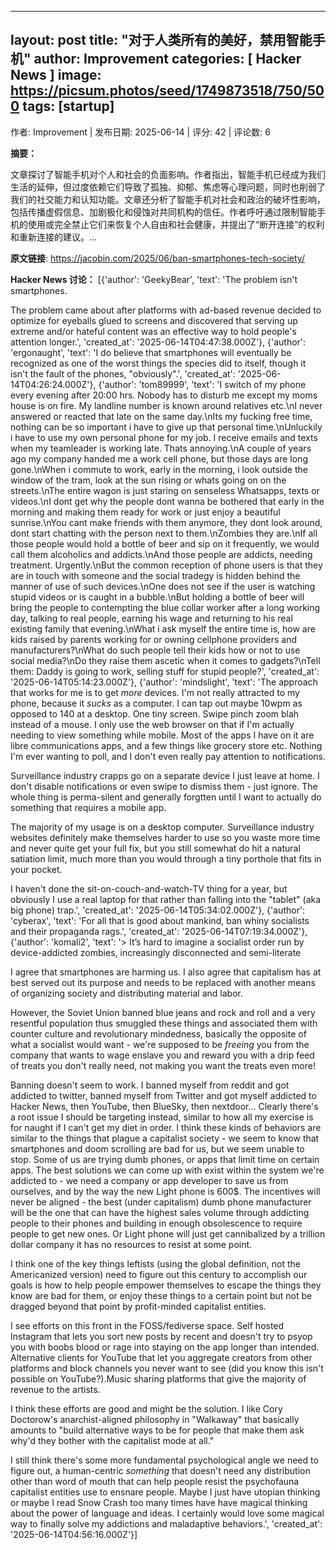 
---
layout: post
title:  "对于人类所有的美好，禁用智能手机"
author: Improvement
categories: [ Hacker News ]
image: https://picsum.photos/seed/1749873518/750/500
tags: [startup]
---
作者: Improvement | 发布日期: 2025-06-14 | 评分: 42 | 评论数: 6

**摘要：**

文章探讨了智能手机对个人和社会的负面影响。作者指出，智能手机已经成为我们生活的延伸，但过度依赖它们导致了孤独、抑郁、焦虑等心理问题，同时也削弱了我们的社交能力和认知功能。文章还分析了智能手机对社会和政治的破坏性影响，包括传播虚假信息、加剧极化和侵蚀对共同机构的信任。作者呼吁通过限制智能手机的使用或完全禁止它们来恢复个人自由和社会健康，并提出了“断开连接”的权利和重新连接的建议。...

**原文链接**: https://jacobin.com/2025/06/ban-smartphones-tech-society/

**Hacker News 讨论：**
[{'author': 'GeekyBear', 'text': 'The problem isn&#x27;t smartphones.<p>The problem came about after platforms with ad-based revenue decided to optimize for eyeballs glued to screens and discovered that serving up extreme and&#x2F;or hateful content was an effective way to hold people&#x27;s attention longer.', 'created_at': '2025-06-14T04:47:38.000Z'}, {'author': 'ergonaught', 'text': 'I do believe that smartphones will eventually be recognized as one of the worst things the species did to itself, though it isn&#x27;t the fault of the phones, &quot;obviously&quot;.', 'created_at': '2025-06-14T04:26:24.000Z'}, {'author': 'tom89999', 'text': 'I switch of my phone every evening after 20:00 hrs. Nobody has to disturb me except my moms house is on fire. My landline number is known around relatives etc.\nI never answered or reacted that late on the same day.\nIts my fucking free time, nothing can be so important i have to give up that personal time.\nUnluckily i have to use my own personal phone for my job. I receive emails and texts when my teamleader is working late. Thats annoying.\nA couple of years ago my company handed me a work cell phone, but those days are long gone.\nWhen i commute to work, early in the morning, i look outside the window of the tram, look at the sun rising or whats going on on the streets.\nThe entire wagon is just staring on senseless Whatsapps, texts or videos.\nI dont get why the people dont wanna be bothered that early in the morning and making them ready for work or just enjoy a beautiful sunrise.\nYou cant make friends with them anymore, they dont look around, dont start chatting with the person next to them.\nZombies they are.\nIf all those people would hold a bottle of beer and sip on it frequently, we would call them alcoholics and addicts.\nAnd those people are addicts, needing treatment. Urgently.\nBut the common reception of phone users is that they are in touch with someone and the social tradegy is hidden behind the manner of use of such devices.\nOne does not see if the user is watching stupid videos or is caught in a bubble.\nBut holding a bottle of beer will bring the people to contempting the blue collar worker after a long working day, talking to real people, earning his wage  and returning to his real existing family that evening.\nWhat i ask myself the entire time is, how are kids raised by parents working for or owning cellphone providers and manufacturers?\nWhat do such people tell their kids how or not to use social media?\nDo they raise them ascetic when it comes to gadgets?\nTell them: Daddy is going to work, selling stuff for stupid people?', 'created_at': '2025-06-14T05:14:23.000Z'}, {'author': 'mindslight', 'text': 'The approach that works for me is to get <i>more</i> devices. I&#x27;m not really attracted to my phone, because it <i>sucks</i> as a computer. I can tap out maybe 10wpm as opposed to 140 at a desktop. One tiny screen. Swipe pinch zoom blah instead of a mouse. I only use the web browser on that if I&#x27;m actually needing to view something while mobile. Most of the apps I have on it are libre communications apps, and a few things like grocery store etc. Nothing I&#x27;m ever wanting to poll, and I don&#x27;t even really pay attention to notifications.<p>Surveillance industry crapps go on a separate device I just leave at home. I don&#x27;t disable notifications or even swipe to dismiss them - just ignore. The whole thing is perma-silent and generally forgtten until I want to actually do something that requires a mobile app.<p>The majority of my usage is on a desktop computer. Surveillance industry websites definitely make themselves harder to use so you waste more time and never quite get your full fix, but you still somewhat do hit a natural satiation limit, much more than you would through a tiny porthole that fits in your pocket.<p>I haven&#x27;t done the sit-on-couch-and-watch-TV thing for a year, but obviously I use a real laptop for that rather than falling into the &quot;tablet&quot; (aka big phone) trap.', 'created_at': '2025-06-14T05:34:02.000Z'}, {'author': 'cyberax', 'text': 'For all that is good about mankind, ban whiny socialists and their propaganda rags.', 'created_at': '2025-06-14T07:19:34.000Z'}, {'author': 'komali2', 'text': '&gt; It’s hard to imagine a socialist order run by device-addicted zombies, increasingly disconnected and semi-literate<p>I agree that smartphones are harming us. I also agree that capitalism has at best served out its purpose and needs to be replaced with another means of organizing society and distributing material and labor.<p>However, the Soviet Union banned blue jeans and rock and roll and a very resentful population thus smuggled these things and associated them with counter culture and revolutionary mindedness, basically the opposite of what a socialist would want - we&#x27;re supposed to be <i>freeing</i> you from the company that wants to wage enslave you and reward you with a drip feed of treats you don&#x27;t really need, not making you want the treats even more!<p>Banning doesn&#x27;t seem to work. I banned myself from reddit and got addicted to twitter, banned myself from Twitter and got myself addicted to Hacker News, then YouTube, then BlueSky, then nextdoor... Clearly there&#x27;s a root issue I should be targeting instead, similar to how all my exercise is for naught if I can&#x27;t get my diet in order. I think these kinds of behaviors are similar to the things that plague a capitalist society - we seem to know that smartphones and doom scrolling are bad for us, but we seem unable to stop. Some of us are trying dumb phones, or apps that limit time on certain apps. The best solutions we can come up with exist within the system we&#x27;re addicted to - we need a company or app developer to save us from ourselves, and by the way the new Light phone is 600$. The incentives will never be aligned - the best (under capitalism) dumb phone manufacturer will be the one that can have the highest sales volume through addicting people to their phones and building in enough obsolescence to require people to get new ones. Or Light phone will just get cannibalized by a trillion dollar company it has no resources to resist at some point.<p>I think one of the key things leftists (using the global definition, not the Americanized version) need to figure out this century to accomplish our goals is how to help people empower themselves to escape the things they know are bad for them, or enjoy these things to a certain point but not be dragged beyond that point by profit-minded capitalist entities.<p>I see efforts on this front in the FOSS&#x2F;fediverse space. Self hosted Instagram that lets you sort new posts by recent and doesn&#x27;t try to psyop you with boobs blood or rage into staying on the app longer than intended. Alternative clients for YouTube that let you aggregate creators from other platforms and block channels you never want to see (did you know this isn&#x27;t possible on YouTube?).Music sharing platforms that give the majority of revenue to the artists.<p>I think these efforts are good and might be the solution. I like Cory Doctorow&#x27;s anarchist-aligned philosophy in &quot;Walkaway&quot; that basically amounts to &quot;build alternative ways to be for people that make them ask why&#x27;d they bother with the capitalist mode at all.&quot;<p>I still think there&#x27;s some more fundamental psychological angle we need to figure out, a human-centric <i>something</i> that doesn&#x27;t need any distribution other than word of mouth that can help people resist the psychofauna capitalist entities use to ensnare people. Maybe I just have utopian thinking or maybe I read Snow Crash too many times have have magical thinking about the power of language and ideas. I certainly would love some magical way to finally solve my addictions and maladaptive behaviors.', 'created_at': '2025-06-14T04:56:16.000Z'}]


